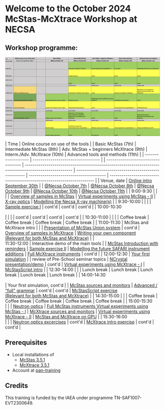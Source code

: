 # Welcome to the October 2024 McStas-McXtrace Workshop at NECSA

## Workshop programme:
[![Workshop programme](pics/programme.png)](https://docs.google.com/spreadsheets/d/1PozT8aH9RE5SZ5jEX8cpKLu-l-wqrZfPHrYnqLqC1vo/edit?usp=sharing)

| Time                | Online course on use of the tools  |  | Basic McStas (7th)                  | Intermediate McStas (8th)                                                                              | Adv. McStas + beginners McXtrace (9th)               | Interm./Adv. McXtrace (10th)            | Advanced tools and methods (11th)                                      |
| ------------------- | ---------------------------------- |  | ----------------------------------- | ------------------------------------------------------------------------------------------------------ | ---------------------------------------------------- | --------------------------------------- | ---------------------------------------------------------------------- |
| Venue, date         | [Online intro September 30th](00_Preschool_Monday_September_30th/) | | [@Necsa October 7th](01_Monday_October_7th/)  | [@Necsa October 8th](02_Tuesday_October_8th/)                 | [@Necsa October 9th](03_Wednesday_October_9th/)      | [@Necsa October 10th](04_Thursday_October_10th/) | [@Necsa October 11th](05_Friday_October_11th/)                |
| 9:00-9:30           |                                    |  |                                     | [Overview of samples in McStas](02_Tuesday_October_8th/05_McStas_samples)                              | [Virtual experiments using McStas - II](03_Wednesday_October_9th/12_McStas_virtual_experiments_II) | [X-ray optics](04_Thursday_October_10th/16_Xray_optics) | [Modelling the Necsa X-ray machine(s)](05_Friday_October_11th/20_NECSA_Xray_machines) |
| 9:30-10:00          |                                    |  |                                     | [Sample exercise I](02_Tuesday_October_8th/06_McStas_sample_exercise_I)                                | cont'd                                               | cont'd                                  | cont'd                                                                 |
| 10:00-10:30<br><br> |                                    |  |                                     | cont'd                                                                                                 | cont'd                                               | cont'd                                  | cont'd                                                                 |
| 10:30-11:00         |                                    |  |                                     | Coffee break                                                                                           | Coffee break                                         | Coffee break                            | Coffee break                                                           |
| 11:00-11:30         | McStas and McXtrace intro          |  |                                     | [Presentation of McStas Union system](02_Tuesday_October_8th/07_McStas_Union_subsystem)                | cont'd                                               | [Overview of samples in McXtrace](04_Thursday_October_10th/17_McXtrace_samples) | [Writing your own component<br>(Relevant for both McStas and McXtrace)](05_Friday_October_11th/21_Write_your_own_component) |
| <br>11:30-12:00     | Interactive demo of the main tools |  | [McStas Introduction with reminders](01_Monday_October_7th/01_McStas_intro)  | [Sample exercise II](02_Tuesday_October_8th/08_McStas_sample_exercise_II) | [Modelling the future SAFARI instrument<br>additions](03_Wednesday_October_9th/13_Future_SAFARI_instrument_suite) | [Full McXtrace instruments](04_Thursday_October_10th/18_McXtrace_virtual_experiments_I) | cont'd |
| 12:00-12:30         | [Your first simulation](03_a_first_simulation) |  | review of Pre-School seminar topics | [NCrystal presentation/demo](02_Tuesday_October_8th/09_NCrystal)                           | cont'd                                               | [Virtual experiments using McXtrace - I](04_Thursday_October_10th/)  | [McStasScript intro](05_Friday_October_11th/22_McStasscript)  |
| 12:30-14:00         |                                    |  | Lunch break                         | Lunch break                                                                                            | Lunch break                                          | Lunch break                             | Lunch break                                                            |
| 14:00-14:30<br><br> | Your first simulation, cont'd      |  | [McStas sources and monitors](01_Monday_October_7th/02_McStas_sources_and_monitors) | [Advanced / "full" grammar](02_Tuesday_October_8th/10_Full_grammar) | cont'd                                  | cont'd                                  | [McStasScript exercise<br>(Relevant for both McStas and McXtrace)](05_Friday_October_11th/22_McStasscript)       |
| 14:30-15:00         |                                    |  | Coffee break                        | Coffee break                                                                                           | Coffee break                                         | Coffee break                            | Coffee break                                                           |
| 15:00-15:30<br>     |                                    |  | [Neutron optics](01_Monday_October_7th/03_Neutron_optics) | [Full McStas instruments Virtual experiments using McStas - I](02_Tuesday_October_8th/11_McStas_virtual_experiments_I) | [McXtrace sources and monitors](03_Wednesday_October_9th/14_McXtrace_sources_and_monitors) | [Virtual experiments using McXtrace - II](04_Thursday_October_10th/19_McXtrace_virtual_experiments_II) | [McStas and McXtrace on GPU](05_Friday_October_11th/23_McStas_and_McXtrace_on_GPU) |
| 15:30-16:00<br>     |                                    |  | [Neutron optics excercises](01_Monday_October_7th/04_Neutron_optics_exercises) | cont'd                                                      | [McXtrace intro exercise](03_Wednesday_October_9th/15_McXtrace_intro_exercise) | cont'd        | cont'd                                                                 |

## Prerequisites
- Local installations of
  - [McStas 3.5.1](https://github.com/McStasMcXtrace/McCode/tree/main/INSTALL-McStas)
  - [McXtrace 3.5.1](https://github.com/McStasMcXtrace/McCode/tree/main/INSTALL-McXtrace)
- Account at [pan-training](https://e-learning.pan-training.eu)

## Credits

This training is funded by the IAEA under programme TN-SAF1007-EVT2300649.

